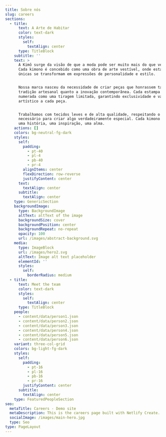 ```yaml
---
title: Sobre nós
slug: careers
sections:
  - title:
      text: A Arte de Habitar
      color: text-dark
      styles:
        self:
          textAlign: center
      type: TitleBlock
    subtitle: ''
    text: >
      A Kimô surge da visão de que a moda pode ser muito mais do que vestuário.
      Cada kimono é concebido como uma obra de arte vestível, onde estampas
      únicas se transformam em expressões de personalidade e estilo.


      Nossa marca nasceu da necessidade de criar peças que honrassem tanto a
      tradição artesanal quanto a inovação contemporânea. Cada estampa é
      numerada como uma tiragem limitada, garantindo exclusividade e valor
      artístico a cada peça.


      Trabalhamos com tecidos leves e de alta qualidade, respeitando o tempo
      necessário para criar algo verdadeiramente especial. Cada kimono carrega
      uma história, uma inspiração, uma alma.
    actions: []
    colors: bg-neutral-fg-dark
    styles:
      self:
        padding:
          - pt-40
          - pl-4
          - pb-40
          - pr-4
        alignItems: center
        flexDirection: row-reverse
        justifyContent: center
      text:
        textAlign: center
      subtitle:
        textAlign: center
    type: GenericSection
    backgroundImage:
      type: BackgroundImage
      altText: altText of the image
      backgroundSize: cover
      backgroundPosition: center
      backgroundRepeat: no-repeat
      opacity: 100
      url: /images/abstract-background.svg
    media:
      type: ImageBlock
      url: /images/hero2.svg
      altText: Image alt text placeholder
      elementId: ''
      styles:
        self:
          borderRadius: medium
  - title:
      text: Meet the team
      color: text-dark
      styles:
        self:
          textAlign: center
      type: TitleBlock
    people:
      - content/data/person1.json
      - content/data/person2.json
      - content/data/person3.json
      - content/data/person4.json
      - content/data/person5.json
      - content/data/person6.json
    variant: three-col-grid
    colors: bg-light-fg-dark
    styles:
      self:
        padding:
          - pt-16
          - pl-16
          - pb-16
          - pr-16
        justifyContent: center
      subtitle:
        textAlign: center
    type: FeaturedPeopleSection
seo:
  metaTitle: Careers - Demo site
  metaDescription: This is the careers page built with Netlify Create.
  socialImage: /images/main-hero.jpg
  type: Seo
type: PageLayout
---
```

